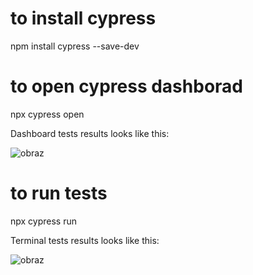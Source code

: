 # to install cypress
npm install cypress --save-dev

# to open cypress dashborad
npx cypress open

Dashboard tests results looks like this:

![obraz](https://user-images.githubusercontent.com/46407644/187488591-88e43ba7-7b4e-475b-90cf-7b4bf31a5e06.png)

# to run tests
npx cypress run

Terminal tests results looks like this:

![obraz](https://user-images.githubusercontent.com/46407644/187488883-91640bd9-4df6-4833-8eb1-ed5f31ba03bb.png)
